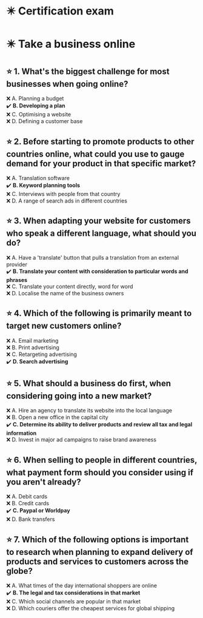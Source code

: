 # :eight_pointed_black_star: Certification exam

# :eight_pointed_black_star: Take a business online

## :star: 1. What's the biggest challenge for most businesses when going online?

:x: A. Planning a budget\
:heavy_check_mark: **B. Developing a plan**\
:x: C. Optimising a website\
:x: D. Defining a customer base

## :star: 2. Before starting to promote products to other countries online, what could you use to gauge demand for your product in that specific market?

:x: A. Translation software\
:heavy_check_mark: **B. Keyword planning tools**\
:x: C. Interviews with people from that country\
:x: D. A range of search ads in different countries

## :star: 3. When adapting your website for customers who speak a different language, what should you do?

:x: A. Have a 'translate' button that pulls a translation from an external provider\
:heavy_check_mark: **B. Translate your content with consideration to particular words and phrases**\
:x: C. Translate your content directly, word for word\
:x: D. Localise the name of the business owners

## :star: 4. Which of the following is primarily meant to target new customers online?

:x: A. Email marketing\
:x: B. Print advertising\
:x: C. Retargeting advertising\
:heavy_check_mark: **D. Search advertising**

## :star: 5. What should a business do first, when considering going into a new market?

:x: A. Hire an agency to translate its website into the local language\
:x: B. Open a new office in the capital city\
:heavy_check_mark: **C. Determine its ability to deliver products and review all tax and legal information**\
:x: D. Invest in major ad campaigns to raise brand awareness

## :star: 6. When selling to people in different countries, what payment form should you consider using if you aren't already?

:x: A. Debit cards\
:x: B. Credit cards\
:heavy_check_mark: **C. Paypal or Worldpay**\
:x: D. Bank transfers

## :star: 7. Which of the following options is important to research when planning to expand delivery of products and services to customers across the globe?

:x: A. What times of the day international shoppers are online\
:heavy_check_mark: **B. The legal and tax considerations in that market**\
:x: C. Which social channels are popular in that market\
:x: D. Which couriers offer the cheapest services for global shipping